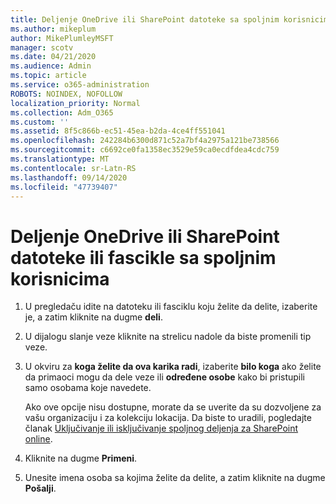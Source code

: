 ```yaml
---
title: Deljenje OneDrive ili SharePoint datoteke sa spoljnim korisnicima
ms.author: mikeplum
author: MikePlumleyMSFT
manager: scotv
ms.date: 04/21/2020
ms.audience: Admin
ms.topic: article
ms.service: o365-administration
ROBOTS: NOINDEX, NOFOLLOW
localization_priority: Normal
ms.collection: Adm_O365
ms.custom: ''
ms.assetid: 8f5c866b-ec51-45ea-b2da-4ce4ff551041
ms.openlocfilehash: 242284b6300d871c52a7bf4a2975a121be738566
ms.sourcegitcommit: c6692ce0fa1358ec3529e59ca0ecdfdea4cdc759
ms.translationtype: MT
ms.contentlocale: sr-Latn-RS
ms.lasthandoff: 09/14/2020
ms.locfileid: "47739407"
---
```

# <a name="share-a-onedrive-or-sharepoint-file-or-folder-with-external-users"></a>Deljenje OneDrive ili SharePoint datoteke ili fascikle sa spoljnim korisnicima

1. U pregledaču idite na datoteku ili fasciklu koju želite da delite, izaberite je, a zatim kliknite na dugme **deli**.
    
2. U dijalogu slanje veze kliknite na strelicu nadole da biste promenili tip veze.
    
3. U okviru za **koga želite da ova karika radi**, izaberite **bilo koga** ako želite da primaoci mogu da dele veze ili **određene osobe** kako bi pristupili samo osobama koje navedete. 
    
    Ako ove opcije nisu dostupne, morate da se uverite da su dozvoljene za vašu organizaciju i za kolekciju lokacija. Da biste to uradili, pogledajte članak [Uključivanje ili isključivanje spoljnog deljenja za SharePoint online](https://go.microsoft.com/fwlink/?linkid=866426).
    
4. Kliknite na dugme **Primeni**.
    
5. Unesite imena osoba sa kojima želite da delite, a zatim kliknite na dugme **Pošalji**.
    


